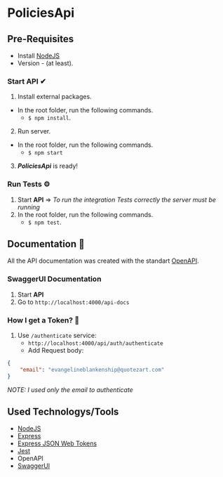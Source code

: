 # PoliciesApi

  
## Pre-Requisites
- Install [NodeJS](https://nodejs.org/es/)
- Version - (at least).


### Start API ✔
1. Install external packages.
- In the root folder, run the following commands.
	-  `$ npm install`.

2. Run server.
- In the root folder, run the following commands.
	- `$ npm start`
3. ***PoliciesApi*** is ready!


### **Run Tests** ⚙
1. Start **API** => *To run the integration Tests correctly the server must be running*
2. In the root folder, run the following commands.
	-  `$ npm test`.
  

## Documentation 📄
All the API documentation was created with the standart [OpenAPI](https://swagger.io/specification/).

### SwaggerUI Documentation 
1. Start **API**
2. Go to `http://localhost:4000/api-docs`

### How I get a Token?  🔑
1. Use `/authenticate` service:
	-  `http://localhost:4000/api/auth/authenticate`
	-  Add Request body:

```json
{
	"email": "evangelineblankenship@quotezart.com"
}
```

*NOTE: I used only the email to authenticate*

## Used Technologys/Tools
- [NodeJS](https://nodejs.org/es/)
- [Express](https://expressjs.com/es/)
- [Express JSON Web Tokens](https://github.com/auth0/express-jwt#readme)
- [Jest]()
- OpenAPI
- [SwaggerUI](https://swagger.io/specification/)